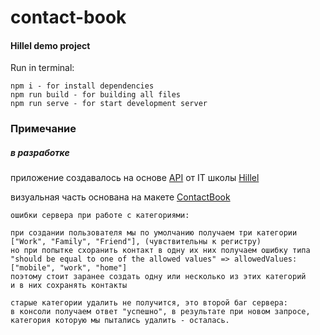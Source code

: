 # contact-book
#### Hillel demo project

Run in terminal:
```base command
npm i - for install dependencies
npm run build - for building all files
npm run serve - for start development server
```
### Примечание

##### в разработке

приложение создавалось на основе [API](https://phonebook.hillel.it/) от IT школы [Hillel](https://odessa.ithillel.ua/)  

визуальная часть основана на макете [ContactBook]([https://phonebook.hillel.it/](https://www.figma.com/file/tNHYKW6DCzjSOj1gNwlzGH/ContactBook-(Copy))) 

```base command
ошибки сервера при работе с категориями:

при создании пользователя мы по умолчанию получаем три категории
["Work", "Family", "Friend"], (чувствительны к регистру)
но при попытке схоранить контакт в одну их них получаем ошибку типа
"should be equal to one of the allowed values" => allowedValues: ["mobile", "work", "home"]
поэтому стоит заранее создать одну или несколько из этих категорий 
и в них сохранять контакты

старые категории удалить не получится, это второй баг сервера: 
в консоли получаем ответ "успешно", в результате при новом запросе, 
категория которую мы пытались удалить - осталась.
```
